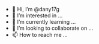 - 👋 Hi, I’m @dany17g
- 👀 I’m interested in ...
- 🌱 I’m currently learning ...
- 💞️ I’m looking to collaborate on ...
- 📫 How to reach me ...

<!---
dany17g/dany17g is a ✨ special ✨ repository because its `README.md` (this file) appears on your GitHub profile.
You can click the Preview link to take a look at your changes.
--->
